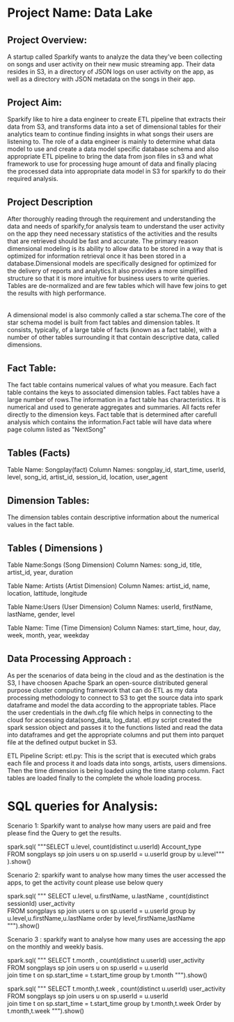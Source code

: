 
# Project Name: Data Lake

###### <H2> Project Overview: </H2>
<p>
A startup called Sparkify wants to analyze the data they've been collecting on songs and user activity on their new music streaming app. Their data resides in S3, in a directory of JSON logs on user activity on the app, as well as a directory with JSON metadata on the songs in their app. 
</p>

###### <H2> Project Aim: </H2>
Sparkify like to hire a data engineer to create ETL pipeline that extracts their data from S3, and transforms data into a set of dimensional tables for their analytics team to continue finding insights in what songs their users are listening to. The role of a data engineer is mainly to determine what data model to use and create a data model specific database schema and also appropriate ETL pipeline to bring the data from json files in s3 and what framework to use for processing huge amount of data and finally placing the processed data into appropriate data model in S3 for sparkify to do their required analysis. 

###### <H2> Project Description </H2>
After thoroughly reading through the requirement and understanding the data and needs of sparkify,for analysis team to understand the user activity on the app they need necessary statistics of the activities and the results that are retrieved should be fast and accurate. The primary reason dimensional modeling is its ability to allow data to be stored in a way that is optimized for information retrieval once it has been stored in a database.Dimensional models are specifically designed for optimized for the delivery of reports and analytics.It also provides a more simplified structure so that it is more intuitive for business users to write queries. Tables are de-normalized and are few tables which will have few joins to get the results with high performance. 

###### <H2 Dimensional Modelling:></H2>
A dimensional model is also commonly called a star schema.The core of the star schema model is built from fact tables and dimension tables. It consists, typically, of a large table of facts (known as a fact table), with a number of other tables surrounding it that contain descriptive data, called dimensions. 

###### <H2> Fact Table: 
The fact table contains numerical values of what you measure. Each fact table contains the keys to associated dimension tables. Fact tables have a large number of rows.The information in a fact table has characteristics. It is numerical and used to generate aggregates and summaries. All facts refer directly to the dimension keys. Fact table that is determined after carefull analysis which contains the information.Fact table will have data where page column listed as "NextSong" 

###### <H2> Tables (Facts)
Table Name: Songplay(fact)
Column Names: songplay_id, start_time, userId, level, song_id, artist_id, session_id, location, user_agent


###### <H2> Dimension Tables: 
The dimension tables contain descriptive information about the numerical values in the fact table. 

###### <H2> Tables ( Dimensions )

Table Name:Songs (Song Dimension)
Column Names: song_id, title, artist_id, year, duration

Table Name: Artists (Artist Dimension)
Column Names: artist_id, name, location, lattitude, longitude

Table Name:Users (User Dimension)
Column Names: userId, firstName, lastName, gender, level

Table Name: Time (Time Dimension)
Column Names: start_time, hour, day, week, month, year, weekday


###### <H2> Data Processing Approach :
As per the scenarios of data being in the cloud and as the destination is the S3, I have choosen Apache Spark an open-source distributed general purpose cluster computing framework that can do ETL as my data processing methodology to connect to S3 to get the source data into spark dataframe and model the data according to the appropriate tables. Place the user credentials in the dwh.cfg file which helps in connecting to the cloud for accessing data(song_data, log_data).
etl.py script created the spark session object and passes it to the functions listed and read the data into dataframes and get the appropriate columns and put them into parquet file at the defined output bucket in S3. 

ETL Pipeline Script:
etl.py: This is the script that is executed which grabs each file and process it and loads data into songs, artists, users dimensions. Then the time dimension is being loaded using the time stamp column. Fact tables are loaded finally to the complete the whole loading process.

# SQL queries for Analysis: 

Scenario 1: Sparkify want to analyse how many users are paid and free please find the Query to get the results. 

spark.sql(
        """SELECT u.level, count(distinct u.userId) Account_type  
        FROM songplays sp join users u on sp.userId = u.userId 
        group by u.level"""
).show()

Scenario 2: sparkify want to analyse how many times the user accessed the apps, to get the activity count please use below query

spark.sql(
         """
         SELECT u.level, u.firstName, u.lastName , count(distinct sessionId) user_activity  
         FROM songplays sp join users u on sp.userId = u.userId 
         group by u.level,u.firstName,u.lastName
         order by level,firstName,lastName
         """).show()


Scenario 3 : sparkify want to analyse how many uses are accessing the app on the monthly and weekly basis. 

spark.sql(
         """
       SELECT t.month , count(distinct u.userId) user_activity  
        FROM songplays sp 
        join users u on sp.userId = u.userId  
        join time t on sp.start_time = t.start_time 
        group by t.month
         """).show()


spark.sql(
         """
        SELECT t.month,t.week , count(distinct u.userId) user_activity  
        FROM songplays sp 
          join users u on sp.userId = u.userId  
          join time t on sp.start_time = t.start_time 
        group by t.month,t.week
        Order by t.month,t.week
         """).show()





